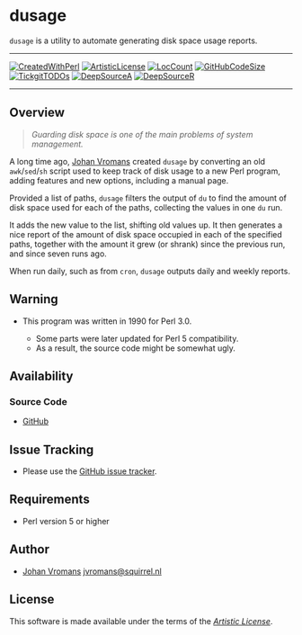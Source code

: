 # dusage

`dusage` is a utility to automate generating disk space usage reports.

------

[![CreatedWithPerl](https://img.shields.io/badge/Created%20with-Perl-blue.svg)](https://www.perl.org/)
[![ArtisticLicense](https://img.shields.io/badge/License-Artistic-blue.svg)](https://github.com/sciurius/dusage/LICENSE.md)
[![LocCount](https://img.shields.io/tokei/lines/github/sciurius/dusage.svg)](https://github.com/XAMPPRocky/tokei)
[![GitHubCodeSize](https://img.shields.io/github/languages/code-size/sciurius/dusage.svg)](https://github.com/sciurius/dusage)
[![TickgitTODOs](https://img.shields.io/endpoint?url=https://api.tickgit.com/badge?repo=github.com/sciurius/dusage)](https://www.tickgit.com/browse?repo=github.com/sciurius/dusage)
[![DeepSourceA](https://deepsource.io/gh/johnsonjh/dusage.svg/?label=active+issues)](https://deepsource.io/gh/johnsonjh/dusage/?ref=repository-badge)
[![DeepSourceR](https://deepsource.io/gh/johnsonjh/dusage.svg/?label=resolved+issues)](https://deepsource.io/gh/johnsonjh/dusage/?ref=repository-badge)

------

## Overview

>_Guarding disk space is one of the main problems of system management._

A long time ago, [Johan Vromans](https://johan.vromans.org/) created
`dusage` by converting an old `awk`/`sed`/`sh` script used to keep
track of disk usage to a new Perl program, adding features and new
options, including a manual page.

Provided a list of paths, `dusage` filters the output of `du` to find
the amount of disk space used for each of the paths, collecting the
values in one `du` run.

It adds the new value to the list, shifting old values up. It then
generates a nice report of the amount of disk space occupied in each
of the specified paths, together with the amount it grew (or shrank)
since the previous run, and since seven runs ago.

When run daily, such as from `cron`, `dusage` outputs daily and weekly
reports.

## Warning

* This program was written in 1990 for Perl 3.0.

  * Some parts were later updated for Perl 5 compatibility.
  * As a result, the source code might be somewhat ugly.

## Availability

### Source Code

* [GitHub](https://github.com/sciurius/dusage)

## Issue Tracking

* Please use the [GitHub issue tracker](https://github.com/sciurius/dusage/issues).

## Requirements

* Perl version 5 or higher

## Author

* [Johan Vromans](https://johan.vromans.org/) [<jvromans@squirrel.nl>](mailto:jvromans@squirrel.nl)

## License

This software is made available under the terms of the
*[Artistic License](https://github.com/sciurius/dusage/LICENSE.md)*.
